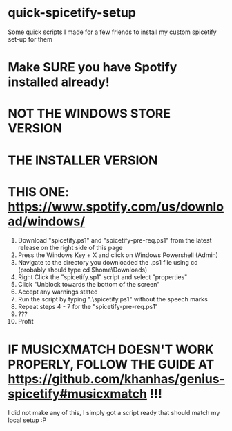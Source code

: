 # quick-spicetify-setup
Some quick scripts I made for a few friends to install my custom spicetify set-up for them  
# Make SURE you have Spotify installed already!  
# NOT THE WINDOWS STORE VERSION
# THE INSTALLER VERSION  
# THIS ONE: https://www.spotify.com/us/download/windows/
  
1) Download "spicetify.ps1" and "spicetify-pre-req.ps1" from the latest release on the right side of this page
2) Press the Windows Key + X and click on Windows Powershell (Admin)
3) Navigate to the directory you downloaded the .ps1 file using cd (probably should type cd $home\Downloads)
4) Right Click the "spicetify.sp1" script and select "properties"
5) Click "Unblock towards the bottom of the screen"
6) Accept any warnings stated
7) Run the script by typing ".\spicetify.ps1" without the speech marks
8) Repeat steps 4 - 7 for the "spicetify-pre-req.ps1"
9) ???
10) Profit  
  
# IF MUSICXMATCH DOESN'T WORK PROPERLY, FOLLOW THE GUIDE AT https://github.com/khanhas/genius-spicetify#musicxmatch !!!
  
I did not make any of this, I simply got a script ready that should match my local setup :P
